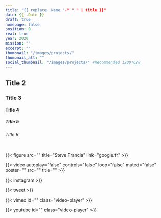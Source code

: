 ```yaml
---
title: "{{ replace .Name "-" " " | title }}"
date: {{ .Date }}
draft: true
homepage: false
position: 0
real: true
year: 2020
mission: ""
excerpt: ""
thumbnail: "/images/projects/"
thumbnail_alt: ""
social_thumbnail: "/images/projects/" #Recommended 1200*628
---
```



## Title 2
### Title 3
#### Title 4
##### Title 5
###### Title 6

``` html

```

{{< figure src="" title="Steve Francia" link="google.fr" >}}

{{< video autoplay="false" controls="false" loop="false" muted="false" poster="" src="" title="" >}}

{{< instagram  >}}

{{< tweet  >}}

{{< vimeo id="" class="video-player" >}}

{{< youtube id="" class="video-player" >}}